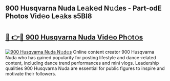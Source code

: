 ## 900 Husqvarna Nuda Le𝚊k𝚎d N𝚞𝚍es - Part-odE Photos Vid𝚎o Le𝚊ks s5BI8

# <h2><a href="http://fbdcqf6.evod.top/?m=900+Husqvarna+Nuda">🔗 👉🔴 900 Husqvarna Nuda Vid𝚎o Ph𝚘t𝚘s</a></h2>

[![900 Husqvarna Nuda N𝚞d𝚎s](https://i.imgur.com/8V9OHl7.gif)](http://fbdcqf6.evod.top/?m=900+Husqvarna+Nuda)
Online content creator 900 Husqvarna Nuda who has gained popularity for posting lifestyle and dance-related content, including dance trend performances and mini vlogs. Leadership qualities 900 Husqvarna Nuda are essential for public figures to inspire and motivate their followers. 
